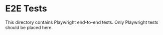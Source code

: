 # E2E Tests

This directory contains Playwright end-to-end tests. Only Playwright tests should be placed here.
